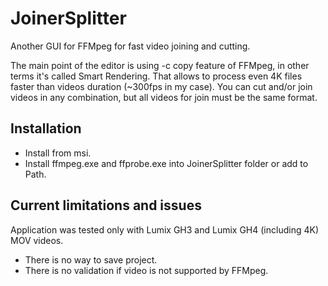 JoinerSplitter
==============

Another GUI for FFMpeg for fast video joining and cutting.

The main point of the editor is using -c copy feature of FFMpeg, in other terms it's called Smart Rendering. That allows to process even 4K files faster than videos duration (~300fps in my case). You can cut and/or join videos in any combination, but all videos for join must be the same format.

Installation
------------
* Install from msi. 
* Install ffmpeg.exe and ffprobe.exe into JoinerSplitter folder or add to Path.

Current limitations and issues
------------------------------
Application was tested only with Lumix GH3 and Lumix GH4 (including 4K) MOV videos.
* There is no way to save project. 
* There is no validation if video is not supported by FFMpeg.
